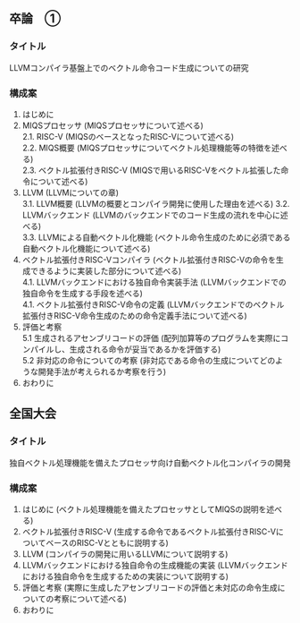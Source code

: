 ## 卒論　①
### タイトル
LLVMコンパイラ基盤上でのベクトル命令コード生成についての研究

### 構成案

1. はじめに
2. MIQSプロセッサ (MIQSプロセッサについて述べる)  
2.1. RISC-V (MIQSのベースとなったRISC-Vについて述べる)  
2.2. MIQS概要 (MIQSプロセッサについてベクトル処理機能等の特徴を述べる)  
2.3. ベクトル拡張付きRISC-V (MIQSで用いるRISC-Vをベクトル拡張した命令について述べる)  
3. LLVM (LLVMについての章)  
3.1. LLVM概要 (LLVMの概要とコンパイラ開発に使用した理由を述べる)
3.2. LLVMバックエンド (LLVMのバックエンドでのコード生成の流れを中心に述べる)  
3.3. LLVMによる自動ベクトル化機能 (ベクトル命令生成のために必須である自動ベクトル化機能について述べる)  
4. ベクトル拡張付きRISC-Vコンパイラ (ベクトル拡張付きRISC-Vの命令を生成できるように実装した部分について述べる)  
4.1. LLVMバックエンドにおける独自命令実装手法 (LLVMバックエンドでの独自命令を生成する手段を述べる)  
4.1. ベクトル拡張付きRISC-V命令の定義 (LLVMバックエンドでのベクトル拡張付きRISC-V命令生成のための命令定義手法について述べる)  
5. 評価と考察  
5.1 生成されるアセンブリコードの評価 (配列加算等のプログラムを実際にコンパイルし、生成される命令が妥当であるかを評価する)  
5.2 非対応の命令についての考察 (非対応である命令の生成についてどのような開発手法が考えられるか考察を行う)  
6. おわりに


## 全国大会
### タイトル
独自ベクトル処理機能を備えたプロセッサ向け自動ベクトル化コンパイラの開発

### 構成案
1. はじめに (ベクトル処理機能を備えたプロセッサとしてMIQSの説明を述べる)  
2. ベクトル拡張付きRISC-V (生成する命令であるベクトル拡張付きRISC-VについてベースのRISC-Vとともに説明する)  
3. LLVM (コンパイラの開発に用いるLLVMについて説明する)  
4. LLVMバックエンドにおける独自命令の生成機能の実装 (LLVMバックエンドにおける独自命令を生成するための実装について説明する)  
5. 評価と考察 (実際に生成したアセンブリコードの評価と未対応の命令生成についての考察について述べる)  
6. おわりに
